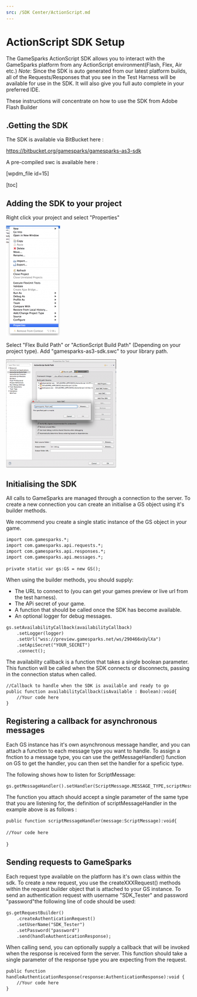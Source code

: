 ```yaml
---
src: /SDK Center/ActionScript.md
---
```


# ActionScript SDK Setup

The GameSparks ActionScript SDK allows you to interact with the GameSparks platform from any ActionScript environment(Flash, Flex, Air etc.)
*Note*: Since the SDK is auto generated from our latest platform builds, all of the Requests/Responses that you see in the Test Harness will be available for use in the SDK. It will also give you full auto complete in your preferred IDE.

These instructions will concentrate on how to use the SDK from Adobe Flash Builder

## .Getting the SDK

The SDK is available via BitBucket here :

https://bitbucket.org/gamesparks/gamesparks-as3-sdk

A pre-compiled swc is available here :

[wpdm_file id=15]

[toc]

## Adding the SDK to your project

Right click your project and select "Properties"

![](img/ActionScript/1.png)

Select "Flex Build Path" or "ActionScript Build Path" (Depending on your project type). Add "gamesparks-as3-sdk.swc" to your library path.

![](img/ActionScript/2.png)

## Initialising the SDK

All calls to GameSparks are managed through a connection to the server. To create a new connection you can create an initialise a GS object using it's builder methods.

We recommend you create a single static instance of the GS object in your game.

```
import com.gamesparks.*;
import com.gamesparks.api.requests.*;
import com.gamesparks.api.responses.*;
import com.gamesparks.api.messages.*;

private static var gs:GS = new GS();
```

When using the builder methods, you should supply:

* The URL to connect to (you can get your games preview or live url from the test harness).
* The APi secret of your game.
* A function that should be called once the SDK has become available.
* An optional logger for debug messages.

```
gs.setAvailabilityCallback(availabilityCallback)
    .setLogger(logger)
    .setUrl("wss://preview.gamesparks.net/ws/290466xUylXa")
    .setApiSecret("YOUR_SECRET")
    .connect();
```

The availability callback is a function that takes a single boolean parameter. This function will be called when the SDK connects or disconnects, passing in the connection status when called.

```
//Callback to handle when the SDK is available and ready to go
public function availabilityCallback(isAvailable : Boolean):void{
    //Your code here
}
```

## Registering a callback for asynchronous messages

Each GS instance has it's own asynchronous message handler, and you can attach a function to each message type you want to handle. To assign a fnction to a message type, you can use the getMessageHandler() function on GS to get the handler, you can then set the handler for a speficic type.

The following shows how to listen for ScriptMessage:

```
gs.getMessageHandler().setHandler(ScriptMessage.MESSAGE_TYPE,scriptMessageHandler);
```

The function you attach should accept a single parameter of the same type that you are listening for, the definition of scriptMessageHandler in the example above is as follows :

```
public function scriptMessageHandler(message:ScriptMessage):void{

//Your code here				

}
```

## Sending requests to GameSparks

Each request type available on the platform has it's own class within the sdk. To create a new request, you use the createXXXRequest() methods within the request builder object that is attached to your GS instance. To send an authentication request with username "SDK_Tester" and password "password"the following line of code should be used:

```
gs.getRequestBuilder()
    .createAuthenticationRequest()
    .setUserName("SDK_Tester")
    .setPassword("password")
    .send(handleAuthenticationResponse);
```

When calling send, you can optionally supply a callback that will be invoked when the response is received form the server. This function should take a single parameter of the response type you are expecting from the request.

```
public function handleAuthenticationResponse(response:AuthenticationResponse):void {
    //Your code here
}
```
